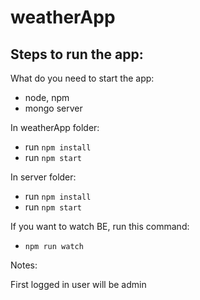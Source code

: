# weatherApp

## Steps to run the app:

What do you need to start the app:

- node, npm
- mongo server

In weatherApp folder:

- run `npm install`
- run `npm start`

In server folder:

- run `npm install`
- run `npm start`

If you want to watch BE, run this command:

- `npm run watch`

Notes:

First logged in user will be admin
